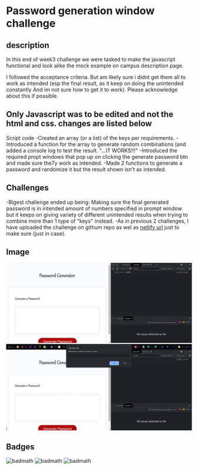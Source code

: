 # Password generation window challenge

## description

In this end of week3 challenge we were tasked to make the javascript functional and look alike the mock example on campus description page.

I followed the acceptance criteria. But am likely sure i didnt get them all to work as intended (esp the final result, as it keep on doing the unintended constantly And im not sure how to get it to work). Please acknowledge about this if possible.

## Only Javascript was to be edited and not the html and css. changes are listed below

  Script code
    -Created an array (or a list) of the keys per requirements.
    -Introduced a function for the array to generate random combinations (and added a console log to test the result. "...IT WORKS!!!"
    -Introduced the required propt windows that pop up on clicking the generate password btn and made sure the7y work as intended.
    -Made 2 functions to generate a password and randomize it but the result shown isn't as intended.

## Challenges

  -Bigest challenge ended up being: Making sure the final generated password is in intended amount of numbers specified in prompt window. but it keeps on giving variety of different unintended results when trying to combine more than 1 type of "keys" instead.
  -As in previous 2 challenges, I have uploaded the challenge on githum repo as wel as [netlify url](https://p-g-w-37e431.netlify.app/) just to make sure (just in case).

## Image

  ![alt text](screenshots/console-log.jpg)
  ![alt text](screenshots/prompt-window_example.jpg)

## Badges

![badmath](https://img.shields.io/badge/HTML-239120?style=for-the-badge&logo=html5&logoColor=white)
![badmath](https://img.shields.io/badge/CSS-Style-blue)
![badmath](https://img.shields.io/badge/JS-JavaScript-yellow)